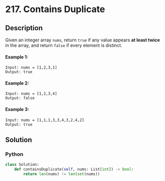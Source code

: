 # 217. Contains Duplicate

## Description
Given an integer array `nums`, return `true` if any value appears **at least twice** in the array, and return `false` if every element is distinct.

#### Example 1:
```
Input: nums = [1,2,3,1]
Output: true
```
#### Example 2:
```
Input: nums = [1,2,3,4]
Output: false
```
#### Example 3:
```
Input: nums = [1,1,1,3,3,4,3,2,4,2]
Output: true
```


## Solution

### Python
```python
class Solution:
    def containsDuplicate(self, nums: List[int]) -> bool:
        return len(nums) != len(set(nums))
```